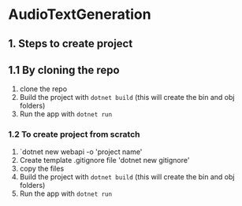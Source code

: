 # AudioTextGeneration

## 1. Steps to create project

## 1.1 By cloning the repo

1. clone the repo
2. Build the project with `dotnet build` (this will create the bin and obj folders)
3. Run the app with `dotnet run`

### 1.2 To create project from scratch
1. `dotnet new webapi -o 'project name'
2. Create template .gitignore file 'dotnet new gitignore'
3. copy the files
4. Build the project with `dotnet build` (this will create the bin and obj folders)
5. Run the app with `dotnet run`
